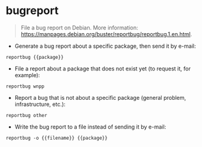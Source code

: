# bugreport

> File a bug report on Debian.
> More information: <https://manpages.debian.org/buster/reportbug/reportbug.1.en.html>.

- Generate a bug report about a specific package, then send it by e-mail:

`reportbug {{package}}`

- File a report about a package that does not exist yet (to request it, for example):

`reportbug wnpp`

- Report a bug that is not about a specific package (general problem, infrastructure, etc.):

`reportbug other`

- Write the bug report to a file instead of sending it by e-mail:

`reportbug -o {{filename}} {{package}}`
